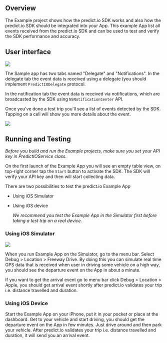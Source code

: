 ## Overview
The Example project shows how the predict.io SDK works and also how the predict.io SDK should be integrated into your App. This example App list all events received from the predict.io SDK and can be used to test and verify the SDK performance and accuracy.

## User interface
![](https://www.predict.io/wp-content/uploads/Home_UI_guide-1.png)

The Sample app has two tabs named "Delegate" and "Notifications". In the delegate tab the event data is received using a delegate (you should implement `PredictIODelegate` protocol.

In the notification tab the event data is received via notifications, which are broadcasted by the SDK using `NSNotificationCenter` API.

Once you've done a test trip you'll see a list of events detected by the SDK. Tapping on a cell will show you more details about the event.

![](https://www.predict.io/wp-content/uploads/location-and-accuracy-view-1.png)

## Running and Testing
*Before you build and run the Example projects, make sure you set your API key in PredictIOService class.*

On the first launch of the Example App you will see an empty table view, on top-right corner tap the `Start` button to activate the SDK. The SDK will verify your API key and then will start collecting data.

There are two possibilities to test the predict.io Example App

* Using iOS Simulator

* Using iOS device

  *We recommend you test the Example App in the Simulator first before taking a test trip on a real device.*
### Using iOS Simulator

![](https://www.predict.io/wp-content/uploads/Screen-Shot-2016-10-06-at-8.27.24-PM.png)

When you run Example App on the Simulator, go to the menu bar. Select Debug > Location > Freeway Drive. By doing this you can simulate real time GPS data that is received when user in driving some vehicle on a high way, you should see the departure event on the App in about a minute.

If you want to get the arrival event go to menu bar click Debug > Location > Apple, you should get arrival event shortly after predict.io validates your trip i.e. distance travelled and duration.

### Using iOS Device
Start the Example App on your iPhone, put it in your pocket or place at the dashboard. Get to your vehicle and start driving, you should get the departure event on the App in few minutes. Just drive around and then park your vehicle. After predict.io validates your trip i.e. distance travelled and duration, it will send you an arrival event.
